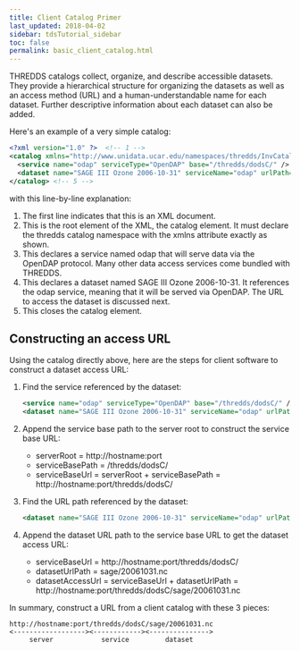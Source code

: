 ```yaml
---
title: Client Catalog Primer
last_updated: 2018-04-02
sidebar: tdsTutorial_sidebar
toc: false
permalink: basic_client_catalog.html
---
```


THREDDS catalogs collect, organize, and describe accessible datasets.
They provide a hierarchical structure for organizing the datasets as well as an access method (URL) and a human-understandable name for each dataset.
Further descriptive information about each dataset can also be added.

Here's an example of a very simple catalog:

~~~xml
<?xml version="1.0" ?>  <!-- 1 -->
<catalog xmlns="http://www.unidata.ucar.edu/namespaces/thredds/InvCatalog/v1.0" > <!-- 2 -->
  <service name="odap" serviceType="OpenDAP" base="/thredds/dodsC/" /> <!-- 3 -->
  <dataset name="SAGE III Ozone 2006-10-31" serviceName="odap" urlPath="sage/20061031.nc" ID="20061031.nc"/> <!-- 4 -->
</catalog> <!-- 5 -->
~~~

with this line-by-line explanation:

1. The first line indicates that this is an XML document.
2. This is the root element of the XML, the catalog element.
   It must declare the thredds catalog namespace with the xmlns attribute exactly as shown.
3. This declares a service named odap that will serve data via the OpenDAP protocol.
   Many other data access services come bundled with THREDDS.
4. This declares a dataset named SAGE III Ozone 2006-10-31. 
   It references the odap service, meaning that it will be served via OpenDAP.
   The URL to access the dataset is discussed next.
5. This closes the catalog element.

## Constructing an access URL

Using the catalog directly above, here are the steps for client software to construct a dataset access URL:

1. Find the service referenced by the dataset:

   ~~~xml
   <service name="odap" serviceType="OpenDAP" base="/thredds/dodsC/" />
   <dataset name="SAGE III Ozone 2006-10-31" serviceName="odap" urlPath="sage/20061031.nc" ID="20061031.nc"/>
   ~~~

2. Append the service base path to the server root to construct the service base URL:
   * serverRoot = http://hostname:port
   * serviceBasePath = /thredds/dodsC/
   * serviceBaseUrl = serverRoot + serviceBasePath = http://hostname:port/thredds/dodsC/
3. Find the URL path referenced by the dataset:
   ~~~xml
   <dataset name="SAGE III Ozone 2006-10-31" serviceName="odap" urlPath="sage/20061031.nc" ID="20061031.nc"/>
   ~~~
4. Append the dataset URL path to the service base URL to get the dataset access URL:
   * serviceBaseUrl = http://hostname:port/thredds/dodsC/
   * datasetUrlPath = sage/20061031.nc
   * datasetAccessUrl = serviceBaseUrl + datasetUrlPath = http://hostname:port/thredds/dodsC/sage/20061031.nc

In summary, construct a URL from a client catalog with these 3 pieces:

~~~
http://hostname:port/thredds/dodsC/sage/20061031.nc
<------------------><------------><--------------->
     server            service         dataset
~~~
